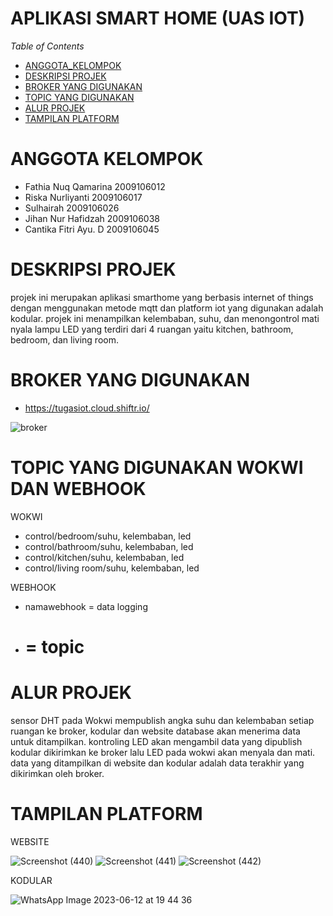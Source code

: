 # APLIKASI SMART HOME (UAS IOT)

*Table of Contents*
- [ANGGOTA_KELOMPOK](#ANGGOTA-KELOMPOK)
- [DESKRIPSI PROJEK](#DESKIPSI-PROJEK)
- [BROKER YANG DIGUNAKAN](#BROKER-YANG-DIGUNAKAN)
- [TOPIC YANG DIGUNAKAN](#TOPIC-YANG-DIGUNAKAN-WOKWI-DAN-WEBHOOK)
- [ALUR PROJEK](#ALUR-PROJEK)
- [TAMPILAN PLATFORM](#TAMPILAN-PLATFORM)

# ANGGOTA KELOMPOK
- Fathia Nuq Qamarina   2009106012
- Riska Nurliyanti      2009106017
- Sulhairah             2009106026
- Jihan Nur Hafidzah    2009106038
- Cantika Fitri Ayu. D  2009106045

# DESKRIPSI PROJEK
projek ini merupakan aplikasi smarthome yang berbasis internet of things dengan menggunakan metode mqtt dan platform iot yang digunakan 
adalah kodular. projek ini menampilkan kelembaban, suhu, dan menongontrol mati nyala lampu LED yang terdiri dari 4 ruangan yaitu kitchen,
bathroom, bedroom, dan living room.

# BROKER YANG DIGUNAKAN
- https://tugasiot.cloud.shiftr.io/

![broker](https://github.com/sulhaira/uas_iot/assets/102597374/b65eb5d5-252c-493b-a944-a7be0259fa8e)

# TOPIC YANG DIGUNAKAN WOKWI DAN WEBHOOK
WOKWI
- control/bedroom/suhu, kelembaban, led
- control/bathroom/suhu, kelembaban, led
- control/kitchen/suhu, kelembaban, led
- control/living room/suhu, kelembaban, led

WEBHOOK
- namawebhook = data logging
- # = topic

# ALUR PROJEK
sensor DHT pada Wokwi mempublish angka suhu dan kelembaban setiap ruangan ke broker, kodular dan website database akan menerima data untuk ditampilkan. kontroling LED akan mengambil data yang dipublish kodular dikirimkan ke broker lalu LED pada wokwi akan menyala dan mati. data yang ditampilkan di website dan kodular adalah data terakhir yang dikirimkan oleh broker.

# TAMPILAN PLATFORM
WEBSITE

![Screenshot (440)](https://github.com/sulhaira/uas_iot/assets/102597374/0bbc8523-92bb-487d-a9de-cd064aff0776)
![Screenshot (441)](https://github.com/sulhaira/uas_iot/assets/102597374/0410a8cf-8757-48ee-a9eb-6781e29ef55a)
![Screenshot (442)](https://github.com/sulhaira/uas_iot/assets/102597374/f37e6bab-f736-4fb1-80bf-2cbf04a9ccf6)

KODULAR

![WhatsApp Image 2023-06-12 at 19 44 36](https://github.com/sulhaira/uas_iot/assets/102597374/56e6fc55-d8f1-47d8-8eb8-5759ffd9edfe)
